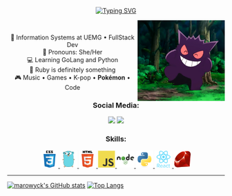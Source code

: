   <p align="center"><a href="https://git.io/typing-svg"><img src="https://readme-typing-svg.herokuapp.com?font=nunito&size=25&pause=1000&color=793EB3&random=false&width=435&lines=Hi%2C+there!+I'm+marowyck." alt="Typing SVG" /></a></p>
  <img src="https://github.com/marowyck/marowyck/blob/main/gengar.gif" align="right" width="40%">
  <br>
  
  <div style="max-width: 600px;" align="center">
     <p>
      📕 Information Systems at UEMG • FullStack Dev<br>
      👾 Pronouns: She/Her<br>
      💻 Learning GoLang and Python<br>
      📡 Ruby is definitely something<br> 
      🎮 Music • Games • K-pop • <b>Pokémon</b> • Code<br>
  </div>

  <h3 align="center">Social Media:</h3>
     <p align="center"><a href="https://www.instagram.com/marowyck/" target="_blank"> <img src="https://img.shields.io/badge/-Instagram-%23E4405F?style=for-the-badge&logo=instagram&logoColor=white" target="_blank"></a>
     <a href="https://www.linkedin.com/in/maria-olívia-cassucci-dos-santos-a79896267/" target="_blank"><img src="https://img.shields.io/badge/-LinkedIn-%230077B5?style=for-the-badge&logo=linkedin&logoColor=white" target="_blank"></a></p>

  <h3 align="center">Skills:</h3>
  <div align="center">
  <a href="https://www.w3schools.com/css/" target="_blank" rel="noreferrer"> <img src="https://raw.githubusercontent.com/devicons/devicon/master/icons/css3/css3-original-wordmark.svg" alt="css3" width="40" height="40"/> </a> <a href="https://golang.org" target="_blank" rel="noreferrer"> <img src="https://raw.githubusercontent.com/devicons/devicon/master/icons/go/go-original.svg" alt="go" width="40" height="40"/> </a> <a href="https://www.w3.org/html/" target="_blank" rel="noreferrer"> <img src="https://raw.githubusercontent.com/devicons/devicon/master/icons/html5/html5-original-wordmark.svg" alt="html5" width="40" height="40"/> </a> <a href="https://developer.mozilla.org/en-US/docs/Web/JavaScript" target="_blank" rel="noreferrer"> <img src="https://raw.githubusercontent.com/devicons/devicon/master/icons/javascript/javascript-original.svg" alt="javascript" width="40" height="40"/> </a> <a href="https://nodejs.org" target="_blank" rel="noreferrer"> <img src="https://raw.githubusercontent.com/devicons/devicon/master/icons/nodejs/nodejs-original-wordmark.svg" alt="nodejs" width="40" height="40"/> </a> <a href="https://www.python.org" target="_blank" rel="noreferrer"> <img src="https://raw.githubusercontent.com/devicons/devicon/master/icons/python/python-original.svg" alt="python" width="40" height="40"/> </a> <a href="https://reactjs.org/" target="_blank" rel="noreferrer"> <img src="https://raw.githubusercontent.com/devicons/devicon/master/icons/react/react-original-wordmark.svg" alt="react" width="40" height="40"/> </a> <a href="https://www.ruby-lang.org/en/" target="_blank" rel="noreferrer"> <img src="https://raw.githubusercontent.com/devicons/devicon/master/icons/ruby/ruby-original.svg" alt="ruby" width="40" height="40"/> </a> </p>
  </div>

<hr>

[![marowyck's GitHub stats](https://github-readme-stats.vercel.app/api?username=marowyck&count_private=true&show_icons=true&theme=dracula&hide_border=true)](https://github.com/marowyck/github-readme-stats)
[![Top Langs](https://github-readme-stats.vercel.app/api/top-langs/?username=marowyck&layout=compact&theme=dracula&hide_border=true)](https://github.com/marowyck/github-readme-stats)

